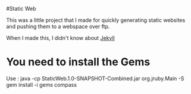 #Static Web

This was a little project that I made for quickly generating static websites and
pushing them to a webspace over ftp.

When I made this, I didn't know about [Jekyll](http://jekyllrb.com/)

# You need to install the Gems

Use :
	java -cp StaticWeb.1.0-SNAPSHOT-Combined.jar org.jruby.Main -S gem install -i gems compass
